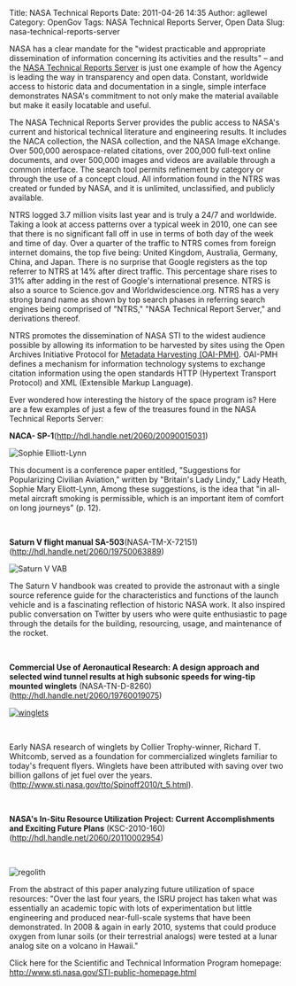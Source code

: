 Title: NASA Technical Reports
Date: 2011-04-26 14:35
Author: agllewel
Category: OpenGov
Tags: NASA Technical Reports Server, Open Data
Slug: nasa-technical-reports-server

NASA has a clear mandate for the "widest practicable and appropriate
dissemination of information concerning its activities and the results"
– and the [NASA Technical Reports Server][] is just one example of how
the Agency is leading the way in transparency and open data. Constant,
worldwide access to historic data and documentation in a single, simple
interface demonstrates NASA's commitment to not only make the material
available but make it easily locatable and useful.

The NASA Technical Reports Server provides the public access to NASA's
current and historical technical literature and engineering results. It
includes the NACA collection, the NASA collection, and the NASA Image
eXchange. Over 500,000 aerospace-related citations, over 200,000
full-text online documents, and over 500,000 images and videos are
available through a common interface. The search tool permits refinement
by category or through the use of a concept cloud. All information found
in the NTRS was created or funded by NASA, and it is unlimited,
unclassified, and publicly available.

NTRS logged 3.7 million visits last year and is truly a 24/7 and
worldwide. Taking a look at access patterns over a typical week in 2010,
one can see that there is no significant fall off in use in terms of
both day of the week and time of day. Over a quarter of the traffic to
NTRS comes from foreign internet domains, the top five being: United
Kingdom, Australia, Germany, China, and Japan. There is no surprise that
Google registers as the top referrer to NTRS at 14% after direct
traffic. This percentage share rises to 31% after adding in the rest of
Google's international presence. NTRS is also a source to Science.gov
and Worldwidescience.org. NTRS has a very strong brand name as shown by
top search phases in referring search engines being comprised of "NTRS,"
"NASA Technical Report Server," and derivations thereof.

NTRS promotes the dissemination of NASA STI to the widest audience
possible by allowing its information to be harvested by sites using the
Open Archives Initiative Protocol for [Metadata Harvesting (OAI-PMH)][].
OAI-PMH defines a mechanism for information technology systems to
exchange citation information using the open standards HTTP (Hypertext
Transport Protocol) and XML (Extensible Markup Language).

Ever wondered how interesting the history of the space program is? Here
are a few examples of just a few of the treasures found in the NASA
Technical Reports Server:

**NACA- SP-1**(<http://hdl.handle.net/2060/20090015031>)

![Sophie Elliott-Lynn][]

This document is a conference paper entitled, "Suggestions for
Popularizing Civilian Aviation," written by "Britain's Lady Lindy," Lady
Heath, Sophie Mary Eliott-Lynn, Among these suggestions, is the idea
that "in all-metal aircraft smoking is permissible, which is an
important item of comfort on long journeys" (p. 12).

 

**Saturn V flight manual SA-503**(NASA-TM-X-72151)
(<http://hdl.handle.net/2060/19750063889>)

![Saturn V VAB][]

The Saturn V handbook was created to provide the astronaut with a single
source reference guide for the characteristics and functions of the
launch vehicle and is a fascinating reflection of historic NASA work. It
also inspired public conversation on Twitter by users who were quite
enthusiastic to page through the details for the building, resourcing,
usage, and maintenance of the rocket.

 

**Commercial Use of Aeronautical Research: A design approach and
selected wind tunnel results at high subsonic speeds for wing-tip
mounted winglets** (NASA-TN-D-8260)
(<http://hdl.handle.net/2060/19760019075>)

[![winglets][]][winglets]

 

Early NASA research of winglets by Collier Trophy-winner, Richard T.
Whitcomb, served as a foundation for commercialized winglets familiar to
today's frequent flyers. Winglets have been attributed with saving over
two billion gallons of jet fuel over the years.
(<http://www.sti.nasa.gov/tto/Spinoff2010/t_5.html>).

 

**NASA's In-Situ Resource Utilization Project: Current Accomplishments
and Exciting Future Plans** (KSC-2010-160)
(<http://hdl.handle.net/2060/20110002954>)

 

![regolith][]

From the abstract of this paper analyzing future utilization of space
resources: "Over the last four years, the ISRU project has taken what
was essentially an academic topic with lots of experimentation but
little engineering and produced near-full-scale systems that have been
demonstrated. In 2008 & again in early 2010, systems that could produce
oxygen from lunar soils (or their terrestrial analogs) were tested at a
lunar analog site on a volcano in Hawaii."

Click here for the Scientific and Technical Information Program
homepage: <http://www.sti.nasa.gov/STI-public-homepage.html>

  [NASA Technical Reports Server]: http://ntrs.nasa.gov/search.jsp
  [Metadata Harvesting (OAI-PMH)]: http://www.openarchives.org/
  [Sophie Elliott-Lynn]: http://open.nasa.gov/wp-content/uploads/2011/04/NACA.png
  [Saturn V VAB]: http://open.nasa.gov/wp-content/uploads/2011/04/VABinterior.png
  [winglets]: http://open.nasa.gov/wp-content/uploads/2011/04/Winglets.png
  [regolith]: http://open.nasa.gov/wp-content/uploads/2011/04/regolith.png
